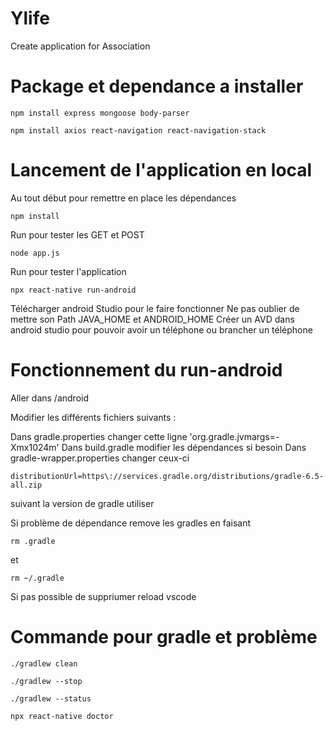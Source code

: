 # Ylife
Create application for Association


# Package et dependance a installer 

```
npm install express mongoose body-parser
```
```
npm install axios react-navigation react-navigation-stack
```


# Lancement de l'application en local

Au tout début pour remettre en place les dépendances

```
npm install
```

Run pour tester les GET et POST

```
node app.js
```

Run pour tester l'application

```
npx react-native run-android
```

Télécharger android Studio pour le faire fonctionner
Ne pas oublier de mettre son Path JAVA_HOME et ANDROID_HOME 
Créer un AVD dans android studio pour pouvoir avoir un téléphone ou brancher un téléphone

# Fonctionnement du run-android

Aller dans /android

Modifier les différents fichiers suivants :

Dans gradle.properties changer cette ligne 'org.gradle.jvmargs=-Xmx1024m'
Dans build.gradle modifier les dépendances si besoin
Dans gradle-wrapper.properties changer ceux-ci 
```
distributionUrl=https\://services.gradle.org/distributions/gradle-6.5-all.zip
``` 
suivant la version de gradle utiliser 

Si problème de dépendance remove les gradles en faisant
```
rm .gradle
``` 
et 
```
rm ~/.gradle
```
Si pas possible de suppriumer reload vscode

# Commande pour gradle et problème

```
./gradlew clean
```
```
./gradlew --stop
```
```
./gradlew --status
```

```
npx react-native doctor
```

